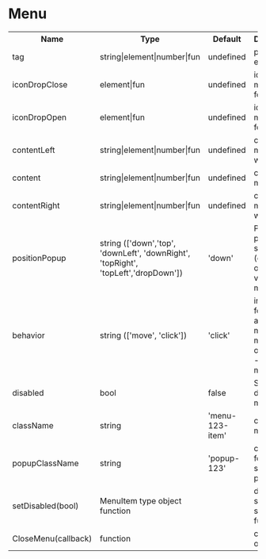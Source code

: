 # Menu

<table>
    <tr>
        <th>Name</th>
        <th>Type</th>
        <th>Default</th>
        <th>Description</th>
    </tr>
 <tr>
        <td>tag</td>
        <td>string|element|number|fun</td>
        <td>undefined</td>
        <td>param event click</td>
    </tr>
<tr>
        <td>iconDropClose</td>
        <td>element|fun</td>
        <td>undefined</td>
        <td>icon close menu only for drobBox</td>
    </tr>
    <tr>
        <td>iconDropOpen</td>
        <td>element|fun</td>
        <td>undefined</td>
        <td>icon open menu only for drobBox</td>
    </tr>
    <tr>
        <td>contentLeft</td>
        <td>string|element|number|fun</td>
        <td>undefined</td>
        <td>content menu width:10%</td>
    </tr>
    <tr>
        <td>content</td>
        <td>string|element|number|fun</td>
        <td>undefined</td>
        <td>content menu</td>
    </tr>
    <tr>
        <td>contentRight</td>
        <td>string|element|number|fun</td>
        <td>undefined</td>
        <td>content menu width:10%</td>
    </tr>
    <tr>
        <td>positionPopup</td>
        <td>string (['down','top', 'downLeft', 'downRight', 'topRight', 'topLeft','dropDown'])</td>
        <td> 'down' </td>
        <td>Position  panel submenu (dropDown only vertical menu)</td>
    </tr>
    <tr>
        <td>behavior</td>
        <td>string (['move', 'click'])</td>
        <td>'click'</td>
        <td>initializer for opening a submenu.
         move - mouse over, click - click on menu</td>
    </tr>
    <tr>
        <td>disabled</td>
        <td>bool</td>
        <td>false</td>
        <td>State disable menu</td>
    </tr>
    <tr>
        <td>className</td>
        <td>string</td>
        <td>'menu-123-item'</td>
        <td>css class menu</td>
    </tr>
    <tr>
        <td>popupClassName</td>
        <td>string</td>
        <td>'popup-123' </td>
        <td>css class for submenu panel</td>
    </tr>
     <tr>
        <td>setDisabled(bool)</td>
        <td>MenuItem type object function</td>
        <td></td>
        <td>disabled state switching function</td>
    </tr>
 <tr>
        <td>CloseMenu(callback)</td>
        <td>function</td>
        <td></td>
        <td>close all open menu</td>
    </tr>
</table>

```javascript

```

